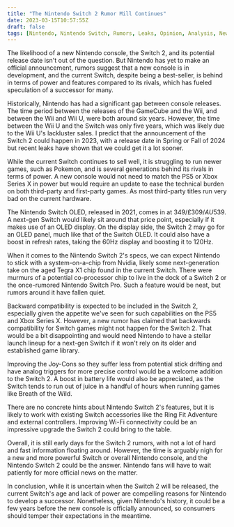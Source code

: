 ```yaml
---
title: "The Nintendo Switch 2 Rumor Mill Continues"
date: 2023-03-15T10:57:55Z
draft: false
tags: [Nintendo, Nintendo Switch, Rumors, Leaks, Opinion, Analysis, News, Speculation, Nintendo Switch 2/pro, Video Game, Consoles, Hardware, Comparison]
---
```

The likelihood of a new Nintendo console, the Switch 2, and its potential release date isn't out of the question. But Nintendo has yet to make an official announcement, rumors suggest that a new console is in development, and the current Switch, despite being a best-seller, is behind in terms of power and features compared to its rivals, which has fueled speculation of a successor for many.

Historically, Nintendo has had a significant gap between console releases. The time period between the releases of the GameCube and the Wii, and between the Wii and Wii U, were both around six years. However, the time between the Wii U and the Switch was only five years, which was likely due to the Wii U's lackluster sales. I predict that the announcement of the Switch 2 could happen in 2023, with a release date in Spring or Fall of 2024 but recent leaks have shown that we could get it a lot sooner.

While the current Switch continues to sell well, it is struggling to run newer games, such as Pokemon, and is several generations behind its rivals in terms of power. A new console would not need to match the PS5 or Xbox Series X in power but would require an update to ease the technical burden on both third-party and first-party games. As most third-party titles run very bad on the current hardware.

The Nintendo Switch OLED, released in 2021, comes in at $349 / £309 / AU$539. A next-gen Switch would likely sit around that price point, especially if it makes use of an OLED display. On the display side, the Switch 2 may go for an OLED panel, much like that of the Switch OLED. It could also have a boost in refresh rates, taking the 60Hz display and boosting it to 120Hz.

When it comes to the Nintendo Switch 2's specs, we can expect Nintendo to stick with a system-on-a-chip from Nvidia, likely some next-generation take on the aged Tegra X1 chip found in the current Switch. There were murmurs of a potential co-processor chip to live in the dock of a Switch 2 or the once-rumored Nintendo Switch Pro. Such a feature would be neat, but rumors around it have fallen quiet.

Backward compatibility is expected to be included in the Switch 2, especially given the appetite we've seen for such capabilities on the PS5 and Xbox Series X. However, a new rumor has claimed that backwards compatibility for Switch games might not happen for the Switch 2. That would be a bit disappointing and would need Nintendo to have a stellar launch lineup for a next-gen Switch if it won't rely on its older and established game library.

Improving the Joy-Cons so they suffer less from potential stick drifting and have analog triggers for more precise control would be a welcome addition to the Switch 2. A boost in battery life would also be appreciated, as the Switch tends to run out of juice in a handful of hours when running games like Breath of the Wild.

There are no concrete hints about Nintendo Switch 2's features, but it is likely to work with existing Switch accessories like the Ring Fit Adventure and external controllers. Improving Wi-Fi connectivity could be an impressive upgrade the Switch 2 could bring to the table.

Overall, it is still early days for the Switch 2 rumors, with not a lot of hard and fast information floating around. However, the time is arguably nigh for a new and more powerful Switch or overall Nintendo console, and the Nintendo Switch 2 could be the answer. Nintendo fans will have to wait patiently for more official news on the matter.

In conclusion, while it is uncertain when the Switch 2 will be released, the current Switch's age and lack of power are compelling reasons for Nintendo to develop a successor. Nonetheless, given Nintendo's history, it could be a few years before the new console is officially announced, so consumers should temper their expectations in the meantime.
